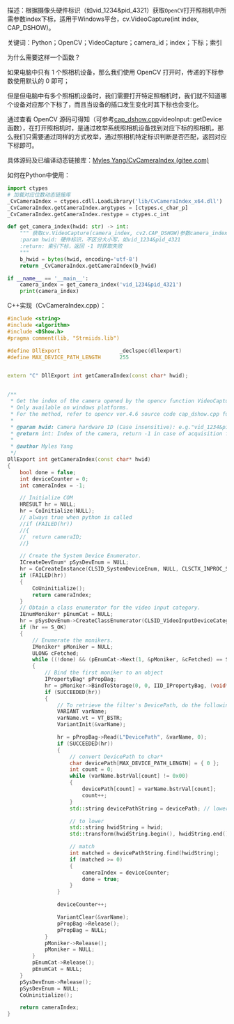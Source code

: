 描述：根据摄像头硬件标识（如vid_1234&pid_4321）获取`OpenCV`打开照相机中所需参数index下标，适用于Windows平台，cv.VideoCapture(int index, CAP_DSHOW)。

关键词：Python；OpenCV；VideoCapture；camera_id；index；下标；索引



为什么需要这样一个函数？

如果电脑中只有 1 个照相机设备，那么我们使用 OpenCV 打开时，传递的下标参数使用默认的 0 即可；

但是但电脑中有多个照相机设备时，我们需要打开特定照相机时，我们就不知道哪个设备对应那个下标了，而且当设备的插口发生变化时其下标也会变化。

通过查看 OpenCV 源码可得知（可参考[cap_dshow.cpp](https://github.com/opencv/opencv/blob/4.6.0/modules/videoio/src/cap_dshow.cpp)videoInput::getDevice函数），在打开照相机时，是通过枚举系统照相机设备找到对应下标的照相机，那么我们只需要通过同样的方式枚举，通过照相机特定标识判断是否匹配，返回对应下标即可。



具体源码及已编译动态链接库：[Myles Yang/CvCameraIndex (gitee.com)](https://gitee.com/snwjas/cv-camera-index)



如何在Python中使用：

```python
import ctypes
# 加载对应位数动态链接库
_CvCameraIndex = ctypes.cdll.LoadLibrary('lib/CvCameraIndex_x64.dll')
_CvCameraIndex.getCameraIndex.argtypes = [ctypes.c_char_p]
_CvCameraIndex.getCameraIndex.restype = ctypes.c_int

def get_camera_index(hwid: str) -> int:
    """ 获取cv.VideoCapture(camera_index, cv2.CAP_DSHOW)参数camera_index
    :param hwid: 硬件标识，不区分大小写，如vid_1234&pid_4321
    :return: 索引下标，返回 -1 时获取失败
    """
    b_hwid = bytes(hwid, encoding='utf-8')
    return _CvCameraIndex.getCameraIndex(b_hwid)

if __name__ == '__main__':
    camera_index = get_camera_index('vid_1234&pid_4321')
    print(camera_index)
```



C++实现（CvCameraIndex.cpp）：

```c++
#include <string>
#include <algorithm>
#include <DShow.h>
#pragma comment(lib, "Strmiids.lib")

#define DllExport					_declspec(dllexport)
#define MAX_DEVICE_PATH_LENGTH		255


extern "C" DllExport int getCameraIndex(const char* hwid);


/**
 * Get the index of the camera opened by the opencv function VideoCapture(int index, CAP_DSHOW)
 * Only available on windows platforms.
 * For the method, refer to opencv ver.4.6 source code cap_dshow.cpp function videoInput::getDevice.
 *
 * @param hwid: Camera hardware ID (Case insensitive): e.g."vid_1234&pid_4321"
 * @return int: Index of the camera, return -1 in case of acquisition failure
 *
 * @author Myles Yang
 */
DllExport int getCameraIndex(const char* hwid)
{
	bool done = false;
	int deviceCounter = 0;
	int cameraIndex = -1;

	// Initialize COM
	HRESULT hr = NULL;
	hr = CoInitialize(NULL);
	// always true when python is called
	//if (FAILED(hr))
	//{
	//	return cameraID;
	//}

	// Create the System Device Enumerator.
	ICreateDevEnum* pSysDevEnum = NULL;
	hr = CoCreateInstance(CLSID_SystemDeviceEnum, NULL, CLSCTX_INPROC_SERVER, IID_ICreateDevEnum, reinterpret_cast<void**>(&pSysDevEnum));
	if (FAILED(hr))
	{
		CoUninitialize();
		return cameraIndex;
	}
	// Obtain a class enumerator for the video input category.
	IEnumMoniker* pEnumCat = NULL;
	hr = pSysDevEnum->CreateClassEnumerator(CLSID_VideoInputDeviceCategory, &pEnumCat, 0);
	if (hr == S_OK)
	{
		// Enumerate the monikers.
		IMoniker* pMoniker = NULL;
		ULONG cFetched;
		while ((!done) && (pEnumCat->Next(1, &pMoniker, &cFetched) == S_OK))
		{
			// Bind the first moniker to an object
			IPropertyBag* pPropBag;
			hr = pMoniker->BindToStorage(0, 0, IID_IPropertyBag, (void**)&pPropBag);
			if (SUCCEEDED(hr))
			{
				// To retrieve the filter's DevicePath, do the following:
				VARIANT varName;
				varName.vt = VT_BSTR;
				VariantInit(&varName);

				hr = pPropBag->Read(L"DevicePath", &varName, 0);
				if (SUCCEEDED(hr))
				{
					// convert DevicePath to char*
					char devicePath[MAX_DEVICE_PATH_LENGTH] = { 0 };
					int count = 0;
					while (varName.bstrVal[count] != 0x00)
					{
						devicePath[count] = varName.bstrVal[count];
						count++;
					}
					std::string devicePathString = devicePath; // lower string

					// to lower
					std::string hwidString = hwid;
					std::transform(hwidString.begin(), hwidString.end(), hwidString.begin(), ::tolower);

					// match
					int matched = devicePathString.find(hwidString);
					if (matched >= 0)
					{
						cameraIndex = deviceCounter;
						done = true;
					}
				}

				deviceCounter++;

				VariantClear(&varName);
				pPropBag->Release();
				pPropBag = NULL;
			}
			pMoniker->Release();
			pMoniker = NULL;
		}
		pEnumCat->Release();
		pEnumCat = NULL;
	}
	pSysDevEnum->Release();
	pSysDevEnum = NULL;
	CoUninitialize();

	return cameraIndex;
}
```


